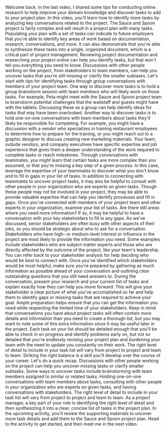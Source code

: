 Welcome back. In the last video, I shared some tips for conducting online
research to help improve your domain knowledge and discover tasks to add to your
project plan. In this video, you'll learn how to identify more tasks by
analyzing key conversations related to the project. The Sauce and Spoon project
is fairly complex and will result in a project plan with many tasks. Populating
your plan with a set of tasks can indicate to future employers that you're able
to identify key areas of work based on documentation, research, conversations,
and more. It can also demonstrate that you're able to synthesize these tasks
into a single, organized document, which is a critical part of project
management. Reviewing project documentation and researching your project online
can help you identify tasks, but that won't tell you everything you need to
know. Discussions with other people working on the project, from stakeholders to
team members, can help you uncover tasks that you're still missing or clarify
the smaller subtasks. Let's start with tips for identifying tasks through group
conversations with members of your project team. One way to discover more tasks
is to hold a group brainstorm session with team members who will likely work on
those tasks. For example, Peta might meet with the Sauce and Spoon project team
to brainstorm potential challenges that the waitstaff and guests might have with
the tablets. Discussing these as a group can help identify ideas for tasks that
may have been overlooked. Another way to discover tasks is to hold one-on-one
conversations with team members about tasks they'll likely be responsible for
completing. For example, you might have a discussion with a vendor who
specializes in training restaurant employees to determine how to prepare for the
training, or you might reach out to a graphic designer to discuss creating new
marketing materials. Your team, outside vendors, and company executives have
specific expertise and job experience that gives them a deeper understanding of
the work required to complete tasks or reach milestones. Through conversations
with teammates, you might learn that certain tasks are more complex than you
assumed, or that you're missing a key step of a given process. In this case,
leverage the expertise of your teammates to discover what you don't know and to
fill in gaps in your list of tasks. In addition to connecting with teammates to
uncover project tasks, it may also be helpful to consult with other people in
your organization who are experts on given tasks. Though these people may not be
involved in your project, they may be able to provide valuable expertise that
can help you identify processes and fill in gaps. Once you've connected with
members of your project team and other experts in your organization, examine
your list of tasks. Are there still areas where you need more information? If
so, it may be helpful to have a conversation with your key stakeholders to fill
in any gaps. As we've discussed, senior stakeholders are often busy with other
aspects of their jobs, so you should be strategic about who to ask for a
conversation. Stakeholders who have high- or medium-level interest or influence
in the project are most likely to provide the information you need. Some
examples include stakeholders who are subject matter experts and those who are
directly affected by the outcome of the project, like your team's leadership.
You can refer back to your stakeholder analysis for help deciding who would be
best to connect with. Once you've identified which stakeholders would be most
helpful, make sure you're prepared by gathering as much information as possible
ahead of your conversation and outlining clear outstanding questions that you
still need answers to. During the conversation, present your research and your
current list of tasks and explain exactly how they can help you move forward.
This will give your stakeholder a clear picture of what you've accomplished so
far and help them to identify gaps or missing tasks that are required to achieve
your goal. Ample preparation helps ensure that you can get the information you
need while respecting the limited time of your stakeholders. Keep in mind that
conversations you have about project tasks will often contain more details and
information than you need to create a thorough list, but you may want to note
some of this extra information since it may be useful later in the project. Each
task on your list should be detailed enough that you'll be able to check in on
progress and identify problems early on, but not so detailed that you're
endlessly revising your project plan and burdening your team with the need to
update you constantly on their work. The right level of detail to include in
your task list will vary from project to project and team to team. Striking the
right balance is a skill you'll develop over the course of your career. Let's do
a quick recap. Discussions with other people working on the project can help you
uncover missing tasks or clarify smaller subtasks. Some ways to uncover tasks
include brainstorming with team members assigned to similar or related tasks.
Holding one-on-one conversations with team members about tasks, consulting with
other people in your organization who are experts on given tasks, and having
conversations with stakeholders. The right level of detail to include in your
task list will vary from project to project and team to team. As a project
manager, a key part of your role is identifying the right level of detail and
then synthesizing it into a clear, concise list of tasks in the project plan. In
the upcoming activity, you'll review the supporting materials to uncover more
task details and add them to the Sauce and Spoon project plan. Head to the
activity to get started, and then meet me in the next video.